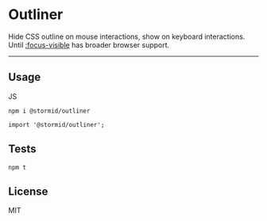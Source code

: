 
# Outliner

Hide CSS outline on mouse interactions, show on keyboard interactions. Until [:focus-visible](https://developer.mozilla.org/en-US/docs/Web/CSS/:focus-visible) has broader browser support.

---

## Usage
JS
```
npm i @stormid/outliner
```
```
import '@stormid/outliner';

```

## Tests
```
npm t
```

## License
MIT